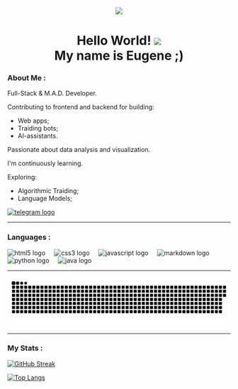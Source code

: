 <!--
## Hi there 👋

**unsigable/unsigable** is a ✨ _special_ ✨ repository because its `README.md` (this file) appears on your GitHub profile.

Here are some ideas to get you started:

- 🔭 I’m currently working on ...
- 🌱 I’m currently learning ...
- 👯 I’m looking to collaborate on ...
- 🤔 I’m looking for help with ...
- 💬 Ask me about ...
- 📫 How to reach me: ...
- 😄 Pronouns: ...
- ⚡ Fun fact: ...
-->

<div id="header" align="center">
  <img src="https://octodex.github.com/images/daftpunktocat-thomas.gif" width="240">
  
  <h1>
    Hello World! <img src="https://media.giphy.com/media/hvRJCLFzcasrR4ia7z/giphy.gif" width="40"> 
    <br>
    My name is Eugene ;)
  </h1>
</div>

### About Me :

Full-Stack & M.A.D. Developer.    

Contributing to frontend and backend for building:
- Web apps;
- Traiding bots;
- AI-assistants.  

Passionate about data analysis and visualization.    

I'm continuously learning.     

Exploring: 
- Algorithmic Traiding;
- Language Models;    

<div>
  <a href="https://t.me/iverse_developer" target="_blank">
    <img src="https://img.shields.io/static/v1?message=Telegram&logo=telegram&label=&color=2CA5E0&logoColor=white&labelColor=&style=for-the-badge" height="25" alt="telegram logo"  />
  </a>
</div>


*****

### Languages :

<div align="left">
  <img src="https://cdn.jsdelivr.net/gh/devicons/devicon/icons/html5/html5-original.svg" height="40" alt="html5 logo" title="HTML5" />
  <img width="12" />
  <img src="https://cdn.jsdelivr.net/gh/devicons/devicon/icons/css3/css3-original.svg" height="40" alt="css3 logo" title="CSS3" />
  <img width="12" />
  <img src="https://cdn.jsdelivr.net/gh/devicons/devicon/icons/javascript/javascript-original.svg" height="40" alt="javascript logo" title="JavaScript" />
  <img width="12" />
  <img src="https://skillicons.dev/icons?i=md" height="40" alt="markdown logo" title="Markdown" />
  <img width="12" />
  <img src="https://skillicons.dev/icons?i=py" height="40" alt="python logo" title="Python" />
  <img width="12" />
  <img src="https://skillicons.dev/icons?i=java" height="40" alt="java logo" title="Java" />
</div>

*****

<p align="center">
 <img width="600" src="assets/github-snake.svg" alt="snake"/>
</p>

*****

### My Stats :
[![GitHub Streak](http://github-readme-streak-stats.herokuapp.com?user=unsigable&theme=dark&background=000000)](https://git.io/streak-stats)

[![Top Langs](https://github-readme-stats.vercel.app/api/top-langs/?username=unsigable&layout=compact&theme=vision-friendly-dark)](https://github.com/anuraghazra/github-readme-stats)

